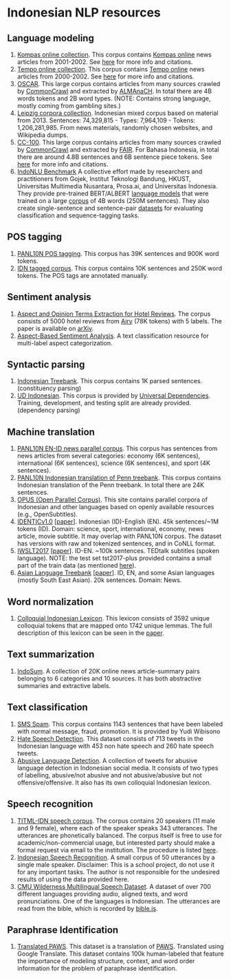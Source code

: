 # Indonesian NLP resources

## Language modeling

1. [Kompas online collection](http://ilps.science.uva.nl/ilps/wp-content/uploads/sites/6/files/bahasaindonesia/kompas.zip).
   This corpus contains [Kompas online](http://www.kompas.com/) news articles from 2001-2002. See
   [here](http://ilps.science.uva.nl/resources/bahasa/) for more info and citations.
1. [Tempo online collection](http://ilps.science.uva.nl/ilps/wp-content/uploads/sites/6/files/bahasaindonesia/tempo.zip).
   This corpus contains [Tempo online](https://www.tempo.co/) news articles from 2000-2002. See
   [here](http://ilps.science.uva.nl/resources/bahasa/) for more info and citations.
1. [OSCAR](https://traces1.inria.fr/oscar/#corpus). This large corpus contains articles from many sources crawled by
   [CommonCrawl](https://commoncrawl.org/) and extracted by [ALMAnaCH](https://team.inria.fr/almanach/). In total there are
   4B words tokens and 2B word types. (NOTE: Contains strong language, mostly coming from gambling sites.)
1. [Leipzig corpora collection](https://corpora.uni-leipzig.de/en?corpusId=ind_mixed_2013). Indonesian mixed corpus
   based on material from 2013. Sentences: 74,329,815 - Types: 7,964,109 - Tokens: 1,206,281,985. From news materials, randomly chosen websites, and Wikipedia dumps.
1. [CC-100](http://data.statmt.org/cc-100/). This large corpus contains articles from many sources crawled by [CommonCrawl](https://commoncrawl.org/) and extracted by [FAIR](https://github.com/facebookresearch). For Bahasa Indonesia, in total there are around 4.8B sentences and 6B sentence piece tokens. See [here](https://www.aclweb.org/anthology/2020.lrec-1.494.pdf) for more info and citations.
1. [IndoNLU Benchmark](https://www.indobenchmark.com/) A collective effort made by researchers and practitioners from Gojek, Institut Teknologi Bandung, HKUST, Universitas Multimedia Nusantara, Prosa.ai, and Universitas Indonesia.
They provide pre-trained BERT/ALBERT [language models](https://huggingface.co/indobenchmark)
that were trained on a large [corpus](https://storage.googleapis.com/babert-pretraining/IndoNLU_finals/dataset/preprocessed/dataset_all_uncased_blankline.txt.xz) of 4B words (250M sentences). They also create single-sentence and sentence-pair [datasets](https://github.com/indobenchmark/indonlu) for evaluating classification and sequence-tagging tasks.

## POS tagging

1. [PANL10N POS tagging](http://www.panl10n.net/english/outputs/Indonesia/UI/0802/UI-1M-tagged.zip).
   This corpus has 39K sentences and 900K word tokens.
1. [IDN tagged corpus](https://github.com/famrashel/idn-tagged-corpus). This corpus contains
   10K sentences and 250K word tokens. The POS tags are annotated manually.

## Sentiment analysis

1. [Aspect and Opinion Terms Extraction for Hotel Reviews](https://github.com/jordhy97/final_project).
    The corpus consists of 5000 hotel reviews from [Airy](https://www.airyrooms.com/) (78K tokens) with 5 labels. The paper is available on [arXiv](https://arxiv.org/abs/1908.04899).
1. [Aspect-Based Sentiment Analysis](https://github.com/annisanurulazhar/absa-playground).
    A text classification resource for multi-label aspect categorization.

## Syntactic parsing

1. [Indonesian Treebank](https://github.com/famrashel/idn-treebank). This corpus contains 1K parsed
   sentences. (constituency parsing)
1. [UD Indonesian](https://github.com/UniversalDependencies/UD_Indonesian-GSD). This corpus is
   provided by [Universal Dependencies](http://universaldependencies.org/). Training, development,
   and testing split are already provided. (dependency parsing)

## Machine translation

1. [PANL10N EN-ID news parallel corpus](http://www.panl10n.net/english/outputs/Indonesia/BPPT/0902/BPPTIndToEngCorpusHalfM.zip).
   This corpus has sentences from news articles from several categories: economy (6K sentences),
   international (6K sentences), science (6K sentences), and sport (4K sentences).
1. [PANL10N Indonesian translation of Penn treebank](http://www.panl10n.net/english/outputs/Indonesia/UI/0802/Parallel%20Corpus.zip).
   This corpus contains Indonesian translation of the Penn treebank. In total there are 24K
   sentences.
1. [OPUS (Open Parallel Corpus)](http://opus.nlpl.eu/). This site contains parallel corpora of Indonesian and other languages
   based on openly available resources (e.g., OpenSubtitles).
1. [IDENTICv1.0](https://lindat.mff.cuni.cz/repository/xmlui/handle/11858/00-097C-0000-0005-BF85-F?show=full) [[paper](http://www.lrec-conf.org/proceedings/lrec2012/pdf/644_Paper.pdf)].
    Indonesian (ID)-English (EN). 45k sentences/~1M tokens (ID). Domain: science, sport, international, economy, news article, movie subtitle. It may overlap with PANL10N corpus. The dataset has versions with raw and tokenized sentences, and in CoNLL format.
1. [IWSLT2017](https://wit3.fbk.eu/mt.php?release=2017-01-more)         [[paper](https://wit3.fbk.eu/papers/WIT3-EAMT2012.pdf)].
    ID-EN. ~100k sentences. TEDtalk subtitles (spoken language).
    NOTE: the test set tst2017-plus provided contains a small part of the train data (as mentioned [here](https://www.aclweb.org/anthology/P19-2043.pdf)).
1. [Asian Language Treebank](http://www2.nict.go.jp/astrec-att/member/mutiyama/ALT/) [[paper](http://www2.nict.go.jp/astrec-att/member/mutiyama/ALT/ALT-Parallel-Corpus-20171201/ALT-O-COCOSDA.pdf)].
    ID, EN, and some Asian languages (mostly South East Asian). 20k sentences. Domain: News.

## Word normalization

1. [Colloquial Indonesian Lexicon](https://github.com/nasalsabila/kamus-alay).
    This lexicon consists of 3592 unique colloquial tokens that are mapped onto 1742 unique lemmas. The full description of this lexicon can be seen in the [paper](https://ieeexplore.ieee.org/abstract/document/8629151).

## Text summarization

1. [IndoSum](https://github.com/kata-ai/indosum).
    A collection of 20K online news article-summary pairs belonging to 6 categories and 10 sources.
    It has both abstractive summaries and extractive labels.

## Text classification

1. [SMS Spam](https://drive.google.com/file/d/1-stKadfTgJLtYsHWqXhGO3nTjKVFxm_Q/view).
   This corpus contains 1143 sentences that have been labeled with normal message, fraud, promotion. It is provided by Yudi Wibisono
1. [Hate Speech Detection](https://github.com/ialfina/id-hatespeech-detection).
    This dataset consists of 713 tweets in the Indonesian language with 453 non hate speech and 260 hate speech tweets.
1. [Abusive Language Detection](https://github.com/okkyibrohim/id-abusive-language-detection).
    A collection of tweets for abusive language detection in Indonesian social media. It consists of two types of labelling, abusive/not abusive and not abusive/abusive but not offensive/offensive. It also has its own colloquial Indonesian lexicon.

## Speech recognition

1. [TITML-IDN speech corpus](http://research.nii.ac.jp/src/en/TITML-IDN.html).
   The corpus contains 20 speakers (11 male and 9 female), where each of the speaker speaks 343 utterances.
   The utterances are phonetically balanced.
   The corpus itself is free to use for academic/non-commercial usage, but interested party should make a formal request via email to the institution.
   The procedure is listed [here](http://research.nii.ac.jp/src/en/register.html).
1. [Indonesian Speech Recognition](https://github.com/frankydotid/Indonesian-Speech-Recognition).
   A small corpus of 50 utterances by a single male speaker. Disclaimer: This is a school project, do not use it for any important tasks. The author is not responsible for the undesired results of using the data provided here.
1. [CMU Wilderness Multilingual Speech Dataset](https://github.com/festvox/datasets-CMU_Wilderness).
   A dataset of over 700 different languages providing audio, aligned texts, and word pronunciations.
   One of the languages is Indonesian. The utterances are read from the bible, which is recorded by [bible.is](bible.is).

## Paraphrase Identification

1. [Translated PAWS](https://github.com/Wikidepia/indonesia_dataset/tree/master/paraphrase/PAWS).
   This dataset is a translation of [PAWS](https://github.com/google-research-datasets/paws). Translated using Google Translate.
   This dataset contains 100k human-labeled that feature the importance of modeling structure, context, and word order information for the problem of paraphrase identification.

